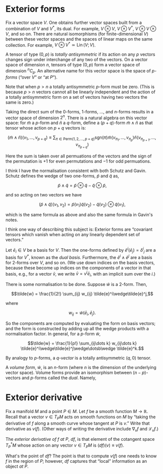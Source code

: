 <!-- -*- fill-column: 64; eval: (auto-fill-mode -1); eval: (visual-fill-column-mode 1); eval: (visual-line-mode 1); eval: (adaptive-wrap-prefix-mode 1) -*- -->

# Exterior forms

Fix a vector space $V$. One obtains further vector spaces built from a combination of $V$ and $`V^*`$, its dual. For example, $V \otimes V$, $V \otimes V^*$, $V \otimes V \otimes V$, and so on. There are natural isomorphisms (for finite-dimensional $V$) between these vector spaces and the spaces of linear maps on the same collection. For example, $V \otimes V^* \simeq \mathop{\mathrm Lin}(V; V)$. 

A tensor of type $(0, p)$ is _totally antisymmetric_ if its action on any $p$ vectors changes sign under interchange of any two of the vectors. On a vector space of dimension $n$, tensors of type $(0, p)$ form a vector space of dimension ${}^nC_p$. An alternative name for this vector space is the space of _$p$-forms_ (“over $V$” or “at $P$”). 

Note that when $p>n$ a totally antisymmetric $p$-form must be zero. (This is because $p>n$ vectors cannot all be linearly independent and the action of a totally antisymmetric form on a set of vectors having two vectors the same is zero.)

Taking the direct sum of the $0$-forms, $1$-forms, ..., and $n$-forms results in a vector space of dimension $2^n$. There is a natural algebra on this vector space: for $\tilde{m}$ a $p$-form and $\tilde{n}$ a $q$-form, define a $(p+q)$-form $\tilde{m}\wedge \tilde{n}$ as that tensor whose action on $p+q$ vectors is:

```math
(\tilde{m}\wedge\tilde{n})(v_1, \dotsc, v_{p+q}) \equiv 
	\sum_{\pi \in {\mathrm{Perm}}(1, 2, \dotsc, p+q)} 
	\mathrm{sgn}(\pi)
	\tilde{m}(v_{\pi_1}, \dotsc, v_{\pi_p}) \tilde{n}(v_{\pi_{p+1}}, \dotsc, v_{\pi_{p+q}}) 
```

Here the sum is taken over all permuations of the vectors and the sign of the permutation is $+1$ for even permutations and $-1$ for odd permuations. 

I think I have the normalisation consistent with both Schutz and Gavin. Schutz defines the wedge of two one-forms, $\tilde{p}$ and $\tilde{q}$ as,
```math
\tilde{p} \wedge \tilde{q} = \tilde{p}\otimes \tilde{q} - \tilde{q}\otimes\tilde{p},
```
and so acting on two vectors we have
```math
(\tilde{p} \wedge \tilde{q})(v_1, v_2) = \tilde{p}(v_1) \tilde{q}(v_2) - \tilde{q}(v_2)\otimes\tilde{q}(v_1),
```
which is the same formula as above and also the same formula in Gavin's notes.

I think one way of describing this subject is: Exterior forms
are “covariant tensors which vanish when acting on any linearly
dependent set of vectors.”

Let $\bar{e}_i \in V$ be a basis for $V$. Then the one-forms defined by $\tilde{e}^i(\bar{e}_j) = \delta^i{}_j$ are a basis for $V^*$, known as the _dual basis_. Furthermore, the $\tilde{e}^i \wedge \tilde{e}^j$ are a basis for 2-forms over $V$, and so on. (We use down indices on the basis vectors, because these become up indices on the components of a vector in that basis, e.g., for a vector $\bar{v}$, we write $\bar{v} = v^i \bar{e}_i$, with an implicit sum over the $i$.)

There is some normalisation to be done. Suppose $\tilde{w}$ is a 2-form. Then,
```math
\tilde{w} = \frac{1}{2!} \sum_{ij} w_{ij} \tilde{e}^i\wedge\tilde{e}^j,
```
where
```math
w_{ij} = \tilde{w}(\bar{e}_i, \bar{e}_j).
```
So the components are computed by evaluating the form on basis vectors; and the form is constructed by adding up all the wedge products with a normalisation factor. In general, for a $p$-form $\tilde{w}$,
```math
\tilde{w} = \frac{1}{p!} \sum_{ij\dots k} w_{ij\dots k} \tilde{e}^i\wedge\tilde{e}^j\wedge\dotsb\wedge \tilde{e}^k.
```

By analogy to $p$-forms, a _$q$-vector_ is a totally
antisymmetric $(q,0)$ tensor.

A _volume form_, $\tilde{w}$, is an $n$-form (where $n$ is the dimension of the underlying vector space). Volume forms provide an isomorphism between $(n-p)$-vectors and $p$-forms called the _dual_. Namely, 




# Exterior derivative

Fix a manifold $M$ and a point $P \in M$. Let $f$ be a smooth function $M \to \mathbb{R}$. Recall that a vector $v \in T_P M$ acts on smooth functions on $M$ by “taking the derivative of $f$ along a smooth curve whose tangent at $P$ is $v$.” Write that derivative as $v(f)$. (Other ways of writing the derivative include $\nabla_v f$ and $\mathscr{L}_v f$.)

The _exterior derivative of $f$ at $P$_, $df$, is that element
of the cotangent space $T^*_P M$ whose action on any vector $v\in
T_P M$ is $(df)(v) \equiv v(f)$.

What's the point of $df$? The point is that to compute $v(f)$
one needs to know $f$ in the region of $P$; however, $df$
captures that “local” information as an object _at_ $P$.



